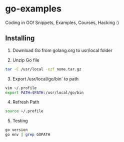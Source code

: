 # go-examples

Coding in GO!
Snippets, Examples, Courses, Hacking :)

## Installing

1. Download Go from golang.org to usr/local folder

2. Unzip Go file

```bash
tar -C /usr/local -xzf nome.tar.gz
```

3. Export /usr/local/go/bin` to path

```bash
vim ~/.profile
export PATH=$PATH:/usr/local/go/bin
```

4. Refresh Path

```bash
source ~/.profile
```

5. Testing

```bash
go version
go env | grep GOPATH
```

